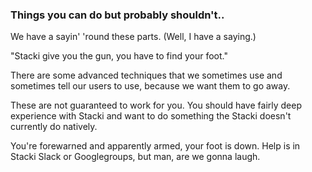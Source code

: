 ### Things you can do but probably shouldn't..

We have a sayin' 'round these parts. (Well, I have a saying.)

"Stacki give you the gun, you have to find your foot."

There are some advanced techniques that we sometimes use and sometimes tell our users to use, because we want them to go away.

These are not guaranteed to work for you. You should have fairly deep experience with Stacki and want to do something the Stacki doesn't currently do natively.

You're forewarned and apparently armed, your foot is down. Help is in Stacki Slack or Googlegroups, but man, are we gonna laugh.
